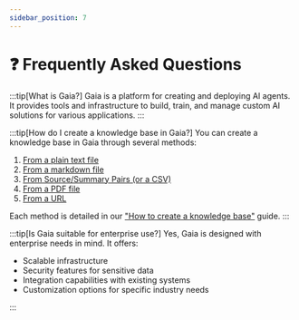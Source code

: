 ```yaml
---
sidebar_position: 7
---
```


# ❓ Frequently Asked Questions

:::tip[What is Gaia?]
Gaia is a platform for creating and deploying AI agents. It provides tools and infrastructure to build, train, and manage custom AI solutions for various applications.
:::

:::tip[How do I create a knowledge base in Gaia?]
You can create a knowledge base in Gaia through several methods:
1. [From a plain text file](./knowledge-bases/how-to/text)
2. [From a markdown file](./knowledge-bases/how-to/markdown)
3. [From Source/Summary Pairs (or a CSV)](./knowledge-bases/how-to/csv)
4. [From a PDF file](./knowledge-bases/how-to/pdf)
5. [From a URL](./knowledge-bases/how-to/firecrawl)

Each method is detailed in our ["How to create a knowledge base"](./knowledge-bases) guide.
:::

:::tip[Is Gaia suitable for enterprise use?]
Yes, Gaia is designed with enterprise needs in mind. It offers:
- Scalable infrastructure
- Security features for sensitive data
- Integration capabilities with existing systems
- Customization options for specific industry needs

:::